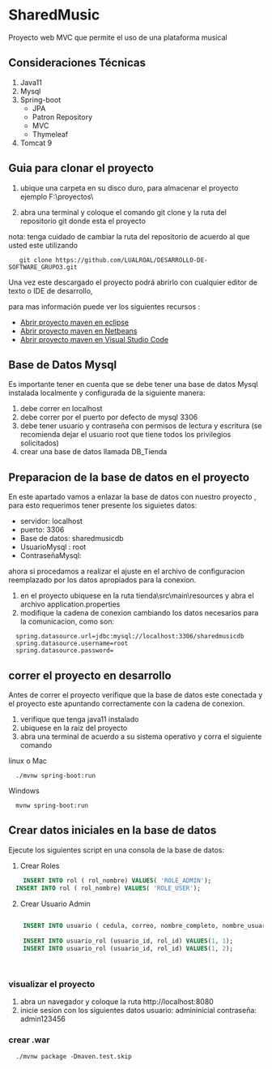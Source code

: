 ﻿# SharedMusic

Proyecto web MVC que permite el uso de una plataforma musical

## Consideraciones Técnicas

1. Java11
2. Mysql
3. Spring-boot  
   * JPA
   * Patron Repository
   * MVC
   * Thymeleaf
5. Tomcat 9 

## Guia para clonar el proyecto

1. ubique una carpeta en su disco duro, para almacenar el proyecto ejemplo 
F:\proyectos\

2. abra una terminal y coloque el comando git clone y la ruta del repositorio git donde esta el proyecto

nota: tenga cuidado de cambiar la ruta del repositorio de acuerdo al que usted este utilizando

~~~
   git clone https://github.com/LUALROAL/DESARROLLO-DE-SOFTWARE_GRUPO3.git
~~~

Una vez este descargado el proyecto podrá abrirlo con cualquier editor de texto o IDE de desarrollo,

para mas información puede ver los siguientes recursos :

* [Abrir proyecto maven en eclipse](https://www.youtube.com/watch?v=FckwSuNnn9g)
* [Abrir proyecto maven en Netbeans](https://www.youtube.com/watch?v=ejchUBB_9SY)
* [Abrir proyecto maven en Visual Studio Code](https://www.youtube.com/watch?v=rYaEuDdpMFc)

## Base de Datos Mysql

Es importante tener en cuenta que se debe tener una base de datos Mysql instalada localmente y configurada
de la siguiente manera:

1. debe correr en localhost 
2. debe correr por el puerto por defecto de mysql 3306
3. debe tener usuario y contraseña con permisos de lectura y escritura (se recomienda dejar el usuario root que tiene todos los privilegios solicitados)
4. crear una base de datos llamada DB_Tienda



## Preparacion de la base de datos en el proyecto


En este apartado vamos a enlazar la base de datos con nuestro proyecto , para esto requerimos tener presente los siguietes datos:

* servidor: localhost
* puerto: 3306
* Base de datos: sharedmusicdb
* UsuarioMysql : root
* ContraseñaMysql: <la que usted definio>

ahora si procedamos a realizar el ajuste en el archivo de configuracion reemplazado por los datos apropiados para la conexion.


1. en el proyecto ubiquese en la ruta  tienda\src\main\resources y abra el archivo application.properties
2. modifique la cadena de conexion cambiando los datos necesarios para la comunicacion, como son:



~~~
  spring.datasource.url=jdbc:mysql://localhost:3306/sharedmusicdb
  spring.datasource.username=root
  spring.datasource.password=
~~~

## correr el proyecto en desarrollo

Antes de correr el proyecto verifique que la base de datos este conectada y el proyecto este apuntando correctamente con la cadena de conexion.

1. verifique que tenga java11 instalado
1. ubiquese en la raiz del proyecto
2. abra una terminal de acuerdo a su sistema operativo y corra el siguiente comando

linux o Mac

~~~
  ./mvnw spring-boot:run
~~~


Windows

~~~
  mvnw spring-boot:run
~~~



## Crear datos iniciales en la base de datos

Ejecute los siguientes script en una consola de la base de datos:

1. Crear Roles

~~~sql
	INSERT INTO rol ( rol_nombre) VALUES( 'ROLE_ADMIN');
  INSERT INTO rol ( rol_nombre) VALUES( 'ROLE_USER');
~~~

2. Crear Usuario Admin

~~~sql
	
	INSERT INTO usuario ( cedula, correo, nombre_completo, nombre_usuario, password) VALUES(NULL, NULL, NULL, 'admininicial', '$2a$10$zfecf9gT4kj65EEkaZPPFODmNaz/PqBiLZf9YDf2z.3CjN4lNGU06');    
	
	INSERT INTO usuario_rol (usuario_id, rol_id) VALUES(1, 1);
    INSERT INTO usuario_rol (usuario_id, rol_id) VALUES(1, 2);

	
~~~


### visualizar el proyecto

1. abra un navegador y coloque la ruta http://localhost:8080
2. inicie sesion con los siguientes datos
   usuario: admininicial
   contraseña: admin123456


### crear .war

~~~
  ./mvnw package -Dmaven.test.skip
~~~

